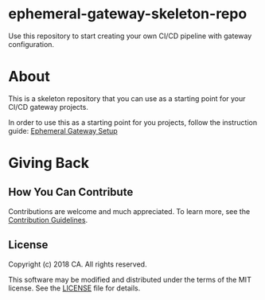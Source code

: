 # ephemeral-gateway-skeleton-repo
Use this repository to start creating your own CI/CD pipeline with gateway configuration.

# About
This is a skeleton repository that you can use as a starting point for your CI/CD gateway projects.

In order to use this as a starting point for you projects, follow the instruction guide: [Ephemeral Gateway Setup](https://github.com/CAAPIM/gateway-developer-skeleton-repo/wiki/1.-Getting-Started-with-the-Gateway-Developer-Repository)

# Giving Back
## How You Can Contribute
Contributions are welcome and much appreciated. To learn more, see the [Contribution Guidelines][contributing].

## License

Copyright (c) 2018 CA. All rights reserved.

This software may be modified and distributed under the terms
of the MIT license. See the [LICENSE][license-link] file for details.


 [license-link]: /LICENSE
 [contributing]: /CONTRIBUTING.md
